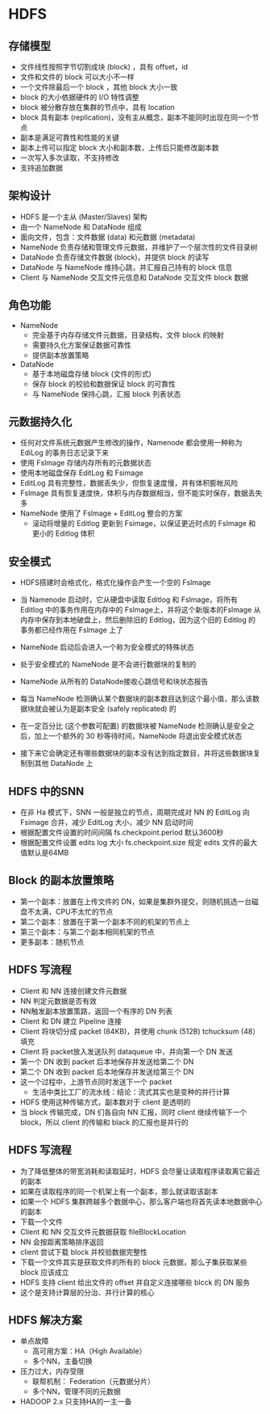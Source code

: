 # HDFS

## 存储模型

- 文件线性按照字节切割成块 (block) ，具有 offset，id
- 文件和文件的 block 可以大小不一样
- 一个文件除最后一个 block ，其他 block 大小一致
- block 的大小依据硬件的 I/O 特性调整
- block 被分散存放在集群的节点中，具有 location
- block 具有副本 (replication)，没有主从概念，副本不能同时出现在同一个节点
- 副本是满足可靠性和性能的关键
- 副本上传可以指定 block 大小和副本数，上传后只能修改副本数 
- 一次写入多次读取，不支持修改
- 支持追加数据

## 架构设计

- HDFS 是一个主从 (Master/Slaves) 架构
- 由一个 NameNode 和 DataNode 组成
- 面向文件，包含：文件数据 (data) 和元数据 (metadata)
- NameNode 负责存储和管理文件元数据，并维护了一个层次性的文件目录树
- DataNode 负责存储文件数据 (block)，并提供 block 的读写
- DataNode 与 NameNode 维持心跳，并汇报自己持有的 block 信息
- Client 与 NameNode 交互文件元信息和 DataNode 交互文件 block 数据

## 角色功能

- NameNode
  - 完全基于内存存储文件元数据，目录结构，文件 block 的映射
  - 需要持久化方案保证数据可靠性
  - 提供副本放置策略
- DataNode
  - 基于本地磁盘存储 block (文件的形式)
  - 保存 block 的校验和数据保证 block 的可靠性
  - 与 NameNode 保持心跳，汇报 block 列表状态

## 元数据持久化

- 任何对文件系统元数据产生修改的操作，Namenode 都会使用一种称为 EdiLog 的事务日志记录下来
- 使用 Fslmage 存储内存所有的元数据状态
- 使用本地磁盘保存 EditLog 和 Fsimage
- EditLog 具有完整性，数据丢失少，但恢复速度慢，井有体积膨帐风险
- Fslmage 具有恢复速度快，体积与内存数据相当，但不能实时保存，数据丢失多
- NameNode 使用了 Fslmage + EditLog 整合的方案
  - 滚动将增量的 Editlog 更新到 Fsimage，以保证更近时点的 Fslmage 和更小的 Editlog 体积

## 安全模式

- HDFS搭建时会格式化，格式化操作会产生一个空的 Fslmage
- 当 Namenode 启动时，它从硬盘中读取 Editlog 和 Fslmage，将所有 Editlog 中的事务作用在内存中的 Fslmage上，并将这个新版本的Fslmage 从内存中保存到本地破盘上，然后删除旧的 Editlog，因为这个旧的 Editlog 的事务都已经作用在 Fslmage 上了

- NameNode 启动后会进入一个称为安全模式的特殊状态
- 处于安全模式的 NameNode 是不会进行数据块的复制的
- NameNode 从所有的 DataNode接收心跳信号和块状态报告
- 每当 NameNode 检测确认某个数据块的副本数目达到这个最小值，那么该数据块就会被认为是副本安全 (safely replicated) 的
- 在一定百分比 (这个参数可配置) 的数据块被 NameNode 检测确认是安全之后，加上一个额外的 30 秒等待时间，NameNode 将退出安全模式状态
- 接下来它会确定还有哪些数据块的副本没有达到指定数目，井将这些数据块复制到其他 DataNode 上

## HDFS 中的SNN

- 在非 Ha 模式下，SNN 一般是独立的节点，周期完成对 NN 的 EditLog 向 Fsimage 合并，减少 EditLog 大小，减少 NN 启动时间
- 根据配置文件设置的时间间隔 fs.checkpoint.period 默认3600秒
- 根据配置文件设置 edits log 大小 fs.checkpoint.size 规定 edits 文件的最大值默认是64MB

## Block 的副本放置策略

- 第一个副本：放置在上传文件的 DN，如果是集群外提交，则随机挑选一台磁盘不太满，CPU不太忙的节点
- 第二个副本：放置在于第一个副本不同的机架的节点上
- 第三个副本：与第二个副本相同机架的节点
- 更多副本：随机节点

## HDFS 写流程

- Client 和 NN 连接创建文件元数据
- NN 判定元数据是否有效
- NN触发副本放置策路，返回一个有序的 DN 列表
- Client 和 DN 建立 Pipeline 连接
- Client 将块切分成 packet (64KB)，井使用 chunk (512B) tchucksum (48）填充
- Client 将 packet放入发送队列 dataqueue 中，井向第一个 DN 发送
- 第一个 DN 收到 packet 后本地保存并发送给第二个 DN
- 第二个 DN 收到 packet 后本地保存并发送给第三个 DN
- 这一个过程中，上游节点同时发送下一个 packet
  - 生活中类比工厂的流水线：结论：流式其实也是变种的并行计算
- HDFS 使用这种传输方式，副本数对于 client 是透明的
- 当 block 传输完成，DN 们各自向 NN 汇报，同时 client 继续传输下一个 block，所以 client 的传输和 black 的汇报也是并行的

## HDFS 写流程

- 为了降低整体的带宽消耗和读取延时，HDFS 会尽量让读取程序读取离它最近的副本
- 如果在读取程序的同一个机架上有一个副本，那么就读取该副本
- 如果一个 HDFS 集群跨越多个数据中心，那么客户端也将首先读本地数据中心的副本
- 下载一个文件
- Client 和 NN 交互文件元数据获取 fileBlockLocation
- NN 会按距离策略排序返回
- client 尝试下载 block 并校验数据完整性
- 下载一个文件其实是获取文件的所有的 block 元数据，那么子集获取某些 block 应该成立
- HDFS 支持 client 给出文件的 offset 并自定义连接哪些 blcck 的 DN 服务
- 这个是支持计算层的分治、并行计算的核心

## HDFS 解决方案

- 单点故障
  - 高可用方案：HA（High Available）
  - 多个NN，主备切换
- 压力过大，内存受限
  - 联帮机制： Federation（元数据分片）
  - 多个NN，管理不同的元数据
- HADOOP 2.x 只支持HA的一主一备